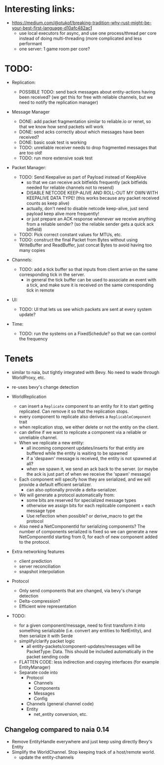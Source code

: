 # Interesting links:

* https://medium.com/@otukof/breaking-tradition-why-rust-might-be-your-best-first-language-d10afc482ac1
  - use local executors for async, and use one process/thread per core instead of doing multi-threading (more complicated and less performant
  - one server: 1 game room per core?


# TODO:

- Replication:
  - POSSIBLE TODO: send back messages about entity-actions having been received? (we get this for free with reliable channels, but we need to notify the replication manager)

- Message Manager
  - DONE: add packet fragmentation similar to reliable.io or renet, so that we know how send packets will work
  - DONE: send acks correctly about which messages have been received?
  - DONE: basic soak test is working
  - TODO: unreliable receiver needs to drop fragmented messages that are too old!
  - TODO: run more extensive soak test


- Packet Manager:
  - TODO: Send Keepalive as part of Payload instead of KeepAlive
    - so that we can receive ack bitfields frequently (ack bitfields needed for reliable channels not to resend)
    - DISABLE NETCODE KEEP-ALIVE AND ROLL-OUT MY OWN WITH KEEPALIVE DATA TYPE! (this works because any packet received counts as keep alive)
    - actually, don't need to disable netcode keep-alive, just send payload keep alive more frequently!
    - or just prepare an ACK response whenever we receive anything from a reliable sender? (so the reliable sender gets a quick ack bitfield)
  - TODO: Pick correct constant values for MTUs, etc.
  - TODO: construct the final Packet from Bytes without using WriteBuffer and ReadBuffer, just concat Bytes to avoid having too many copies

- Channels:
  - TODO: add a tick buffer so that inputs from client arrive on the same corresponding tick in the server.
    - in general the tick buffer can be used to associate an event with a tick, and make sure it is received on the same corresponding tick in remote

- UI:
  - TODO: UI that lets us see which packets are sent at every system update?

- Time:
  - TODO: run the systems on a FixedSchedule? so that we can control the frequency



# Tenets

* similar to naia, but tightly integrated with Bevy. No need to wade through WorldProxy, etc.
* re-uses bevy's change detection


* WorldReplication
  * can insert a `Replicate` component to an entity for it to start getting replicated. Can remove it so that the replication stops.
  * every component to replicate also derives a `ReplicableComponent` trait
  * when replication stop, we either delete or not the entity on the client.
  * can define if we want to replicate a component via a reliable or unreliable channel.
  * When we replicate a new entity:
    * all incoming component updates/inserts for that entity are buffered while the entity is waiting to be spawned
    * if a 'despawn' message is received, the entity is not spawned at all?
    * when we spawn it, we send an ack back to the server. (or maybe the ack is just part of when we receive the 'spawn' message)
  * Each component will specify how they are serialized, and we will provide a default efficient serializer.
    * can also optionally provide a delta-serializer.
  * We will generate a protocol automatically from:
    * some bits are reserved for specialized message types
    * otherwise we assign bits for each replicable component + each message type
    * Use reflection when possible? or derive_macro to get the protocol
  * Also need a NetComponentId for serializing components? The number of components serialized is fixed so we can
    generate a new NetComponentId starting from 0, for each of new component added to the protocol.

* Extra networking features
  * client prediction
  * server reconciliation
  * snapshot interpolation

* Protocol
  * Only send components that are changed, via bevy's change detection
  * Delta-compression?
  * Efficient wire representation

* TODO:
  * for a given component/message, need to first transform it into something serializable
  (i.e. convert any entities to NetEntity), and then serialize it with Serde
  * simplify/clarify packet logic
    * all entity-packets/component-updates/messages will be PacketType: Data. This should be included automatically in the packet sending code
  * FLATTEN CODE: less indirection and copying interfaces (for example EntityManager)
  * Separate code into
    * Protocol
      * Channels
      * Components
      * Messages
      * Config
    * Channels (general channel code)
    * Entity
      * net_entity conversion, etc.





## Changelog compared to naia 0.14


* Remove EntityHandle everywhere and just keep using directly Bevy's Entity
* Simplify the WorldChannel. Stop keeping track of a host/remote world.
  * update the entity-channels